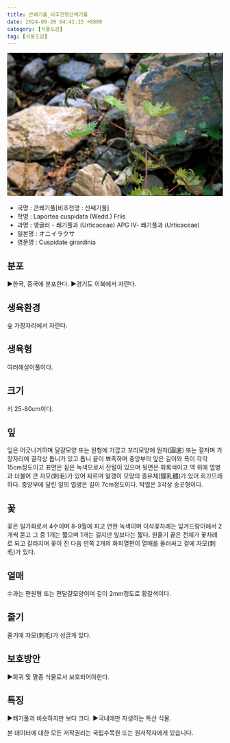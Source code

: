 ```yaml
---
title: 큰쐐기풀_비추천명산쌔기풀
date: 2024-09-20 04:41:15 +0800
category: [식물도감]
tag: [식물도감]
---
```




![큰쐐기풀[비추천명 : 산쌔기풀]](/assets/img/fileUpload/plants/basic/Urticaceae/Girardinia/15409/15409_1_th2.jpg)
- 국명 : 큰쐐기풀[비추천명 : 산쌔기풀]
- 학명 : Laportea cuspidata (Wedd.) Friis
- 과명 : 앵글러 - 쐐기풀과 (Urticaceae) APG Ⅳ- 쐐기풀과 (Urticaceae)
- 일본명 : オニイラクサ
- 영문명 : Cuspidate girardinia


## 분포
▶한국, 중국에 분포한다.
▶경기도 이북에서 자란다.
## 생육환경
숲 가장자리에서 자란다.
## 생육형
여러해살이풀이다.
## 크기
키 25-80cm이다.
## 잎
잎은 어긋나기하며 달걀모양 또는 원형에 가깝고 꼬리모양에 원저(圓底) 또는 절저며 가장자리에 결각상 톱니가 있고 톱니 끝이 뾰족하며 중앙부의 잎은 길이와 폭이 각각 15cm정도이고 표면은 짙은 녹색으로서 잔털이 있으며 뒷면은 회록색이고 맥 위에 엽병과 더불어 큰 자모(刺毛)가 있어 찌르며 알갱이 모양의 종유체(鐘乳體)가 있어 희끄므레하다. 중앙부에 달린 잎의 엽병은 길이 7cm정도이다. 탁엽은 3각상 송곳형이다.
## 꽃
꽃은 일가화로서 4수이며 8-9월에 피고 연한 녹색이며 이삭꽃차례는 잎겨드랑이에서 2개씩 돋고 그 중 1개는 짧으며 1개는 길지만 잎보다는 짧다. 원줄기 끝은 전체가 꽃차례로 되고 갈라지며 꽃이 진 다음 안쪽 2개의 화피열편이 열매를 둘러싸고 겉에 자모(刺毛)가 있다.
## 열매
수과는 편원형 또는 편달걀모양이며 길이 2mm정도로 황갈색이다.
## 줄기
줄기에 자모(刺毛)가 성글게 있다.
## 보호방안
▶희귀 및 멸종 식물로서 보호되어야한다.
## 특징
▶쐐기풀과 비슷하지만 보다 크다.
▶국내에만 자생하는 특산 식물.






본 데이터에 대한 모든 저작권리는 국립수목원 또는 원저작자에게 있습니다.
